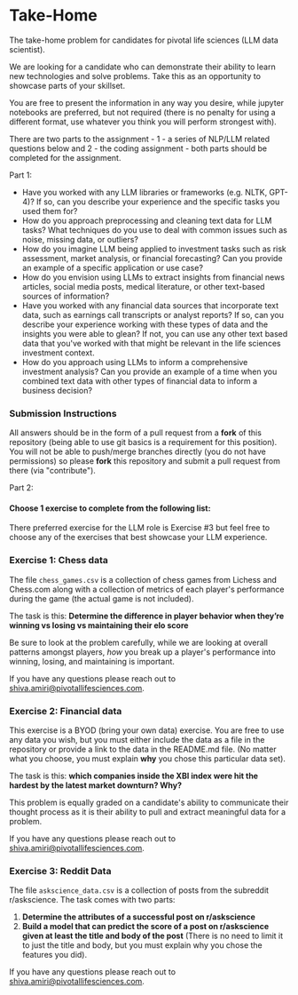# Take-Home
The take-home problem for candidates for pivotal life sciences (LLM data scientist).
 
We are looking for a candidate who can demonstrate their ability to learn new technologies and solve problems. 
Take this as an opportunity to showcase parts of your skillset.

You are free to present the information in any way you desire, while jupyter notebooks are preferred, but not required 
(there is no penalty for using a different format, use whatever you think you will perform strongest with).

There are two parts to the assignment - 1 - a series of NLP/LLM related questions below and 2 - the coding assignment - both parts should be completed for the assignment.

Part 1:
- Have you worked with any LLM libraries or frameworks (e.g. NLTK, GPT-4)? If so, can you describe your experience and the specific tasks you used them for?
- How do you approach preprocessing and cleaning text data for LLM tasks? What techniques do you use to deal with common issues such as noise, missing data, or outliers?
- How do you imagine LLM being applied to investment tasks such as risk assessment, market analysis, or financial forecasting? Can you provide an example of a specific application or use case?
- How do you envision using LLMs to extract insights from financial news articles, social media posts, medical literature, or other text-based sources of information?
- Have you worked with any financial data sources that incorporate text data, such as earnings call transcripts or analyst reports? If so, can you describe your experience working with these types of data and the insights you were able to glean?  If not, you can use any other text based data that you've worked with that might be relevant in the life sciences investment context.
- How do you approach using LLMs to inform a comprehensive investment analysis? Can you provide an example of a time when you combined text data with other types of financial data to inform a business decision?

### Submission Instructions

All answers should be in the form of a pull request from a __fork__ of this repository (being able to use git basics is a requirement for this position). You will not be able to push/merge branches directly (you do not have permissions) so please __fork__ this repository and submit a pull request from there (via "contribute").

Part 2:
#### Choose 1 exercise to complete from the following list:

There preferred exercise for the LLM role is Exercise #3 but feel free to choose any of the exercises that best showcase your LLM experience.

### Exercise 1: Chess data

The file `chess_games.csv` is a collection of chess games from Lichess and Chess.com along with a collection of metrics 
of each player's performance during the game (the actual game is not included).

The task is this: __Determine the difference in player behavior when they’re winning vs losing vs maintaining their elo score__

Be sure to look at the problem carefully, while we are looking at overall patterns amongst players, *how* you break up a 
player's performance into winning, losing, and maintaining is important. 

If you have any questions please reach out to shiva.amiri@pivotallifesciences.com.

### Exercise 2: Financial data

This exercise is a BYOD (bring your own data) exercise. You are free to use any data you wish, but you must either
include the data as a file in the repository or provide a link to the data in the README.md file. (No matter what you 
choose, you must explain __why__ you chose this particular data set).

The task is this: __which companies inside the XBI index were hit the hardest by the latest market downturn? Why?__

This problem is equally graded on a candidate's ability to communicate their thought process as it is their ability
to pull and extract meaningful data for a problem.

If you have any questions please reach out to shiva.amiri@pivotallifesciences.com.

### Exercise 3: Reddit Data 

The file `askscience_data.csv` is a collection of posts from the subreddit r/askscience. The task comes with two parts: 
1. __Determine the attributes of a successful post on r/askscience__
2. __Build a model that can predict the score of a post on r/askscience given at least the title and body of the post__ 
(There is no need to limit it to just the title and body, but you must explain why you chose the features you did).

If you have any questions please reach out to shiva.amiri@pivotallifesciences.com.
